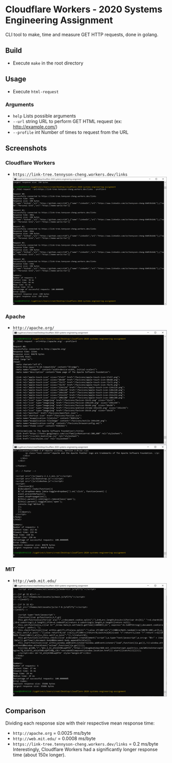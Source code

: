 # Cloudflare Workers - 2020 Systems Engineering Assignment

CLI tool to make, time and measure GET HTTP requests, done in golang.

## Build
- Execute `make` in the root directory

## Usage
- Execute `html-request`

### Arguments
- `help` Lists possible arguments
- `--url`	string	URL to perform GET HTML request (ex: http://example.com/)
- `--profile` int Number of times to request from the URL

## Screenshots

### Cloudflare Workers
- `https://link-tree.tennyson-cheng.workers.dev/links`
![](/1.PNG)

### Apache
- `http://apache.org/`
![](/2.PNG)
![](/3.PNG)

### MIT
- `http://web.mit.edu/`
![](/4.PNG)

## Comparison

Dividing each response size with their respective mean response time:
- `http://apache.org` = 0.0025 ms/byte
- `http://web.mit.edu/` = 0.0008 ms/byte
- `https://link-tree.tennyson-cheng.workers.dev/links` = 0.2 ms/byte\
Interestingly, Cloudflare Workers had a significantly longer response time (about 150x longer).
